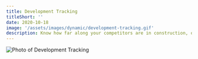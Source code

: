 ```yaml
---
title: Development Tracking
titleShort: ''
date: 2020-10-18
image: '/assets/images/dynamic/development-tracking.gif'
description: Know how far along your competitors are in construction, or verify the claims of your remote crew with our AI looking through clouds with radar satellites
---
```


![Photo of Development Tracking](/assets/images/dynamic/development-tracking.gif)

